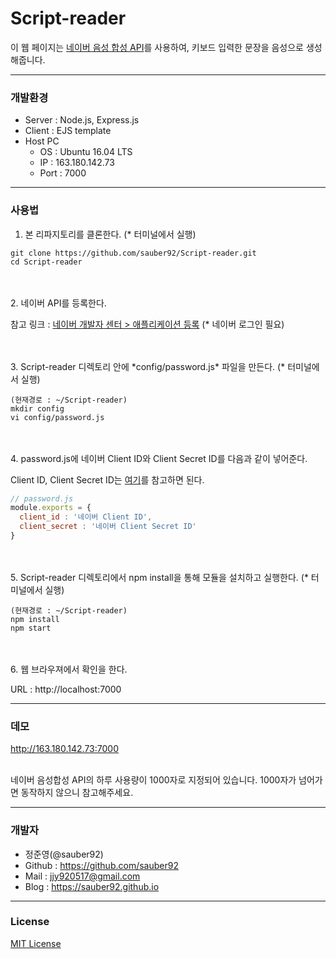 # Script-reader


이 웹 페이지는 [네이버 음성 합성 API](https://developers.naver.com/docs/labs/tts/)를 사용하여, 키보드 입력한 문장을 음성으로 생성해줍니다.  

***

### 개발환경  

* Server : Node.js, Express.js  
* Client : EJS template  
* Host PC
	* OS : Ubuntu 16.04 LTS  
	* IP : 163.180.142.73  
	* Port : 7000

***

### 사용법

  1. 본 리파지토리를 클론한다. (* 터미널에서 실행)  

```
git clone https://github.com/sauber92/Script-reader.git  
cd Script-reader  
```

<br/>
<br/>
  2. 네이버 API를 등록한다.  

참고 링크 : [네이버 개발자 센터 > 애플리케이션 등록](https://developers.naver.com/apps/#/register?defaultScope=tts) (* 네이버 로그인 필요)  

<br/>
<br/>
  3. Script-reader 디렉토리 안에 *config/password.js* 파일을 만든다. (* 터미널에서 실행)  

```
(현재경로 : ~/Script-reader)  
mkdir config  
vi config/password.js  
```

<br/>
<br/>
  4. password.js에 네이버 Client ID와 Client Secret ID를 다음과 같이 넣어준다.  
  
Client ID, Client Secret ID는 [여기](https://developers.naver.com/docs/common/register/)를 참고하면 된다.  

```js
// password.js
module.exports = {
  client_id : '네이버 Client ID',
  client_secret : '네이버 Client Secret ID'
}

```  

<br/>
<br/>
  5. Script-reader 디렉토리에서 npm install을 통해 모듈을 설치하고 실행한다. (* 터미널에서 실행)  

```  
(현재경로 : ~/Script-reader)  
npm install  
npm start  
```  

<br/>
<br/>
  6. 웹 브라우져에서 확인을 한다.  

URL : http://localhost:7000  

***  

### 데모  

http://163.180.142.73:7000  

<br/>
네이버 음성합성 API의 하루 사용량이 1000자로 지정되어 있습니다. 1000자가 넘어가면 동작하지 않으니 참고해주세요.  

***

### 개발자  

* 정준영(@sauber92)  
* Github : https://github.com/sauber92  
* Mail : jjy920517@gmail.com  
* Blog : https://sauber92.github.io  

***

### License  

[MIT License](https://github.com/sauber92/Script-reader/blob/master/LICENSE)
